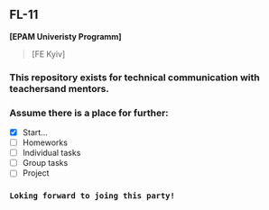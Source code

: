 ## FL-11
**[EPAM Univeristy Programm]** 
> [FE Kyiv]

### This repository exists for technical communication with teachersand mentors.
### Assume there is a place for further:
- [x] Start...
- [ ] Homeworks
- [ ] Individual tasks
- [ ] Group tasks
- [ ] Project

### `Loking forward to joing this party!`
